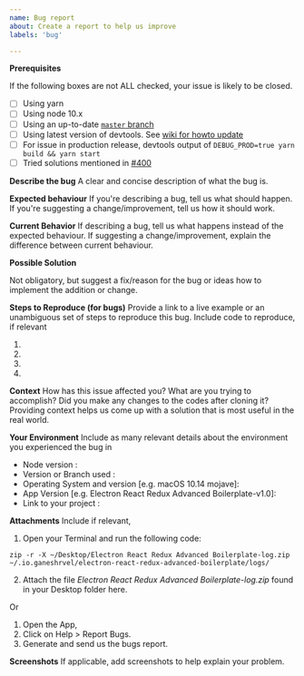 ```yaml
---
name: Bug report
about: Create a report to help us improve
labels: 'bug'

---
```


**Prerequisites**

If the following boxes are not ALL checked, your issue is likely to be closed.

- [ ] Using yarn
- [ ] Using node 10.x
- [ ] Using an up-to-date [`master` branch](https://github.com/ganeshrvel/electron-react-redux-advanced-boilerplate/tree/master)
- [ ] Using latest version of devtools. See [wiki for howto update](https://github.com/electron-react-boilerplate/electron-react-boilerplate/wiki/DevTools)
- [ ] For issue in production release, devtools output of `DEBUG_PROD=true yarn build && yarn start`
- [ ] Tried solutions mentioned in [#400](https://github.com/electron-react-boilerplate/electron-react-boilerplate/issues/400)

**Describe the bug**
A clear and concise description of what the bug is.

**Expected behaviour**
If you're describing a bug, tell us what should happen.
If you're suggesting a change/improvement, tell us how it should work.

**Current Behavior**
 If describing a bug, tell us what happens instead of the expected behaviour.
 If suggesting a change/improvement, explain the difference between current behaviour.

 **Possible Solution**

 Not obligatory, but suggest a fix/reason for the bug or ideas how to implement the addition or change.

**Steps to Reproduce (for bugs)**
Provide a link to a live example or an unambiguous set of steps to reproduce this bug. Include code to reproduce, if relevant

1.

2.

3.

4.

**Context**
How has this issue affected you? What are you trying to accomplish?
Did you make any changes to the codes after cloning it?
Providing context helps us come up with a solution that is most useful in the real world.

**Your Environment**
Include as many relevant details about the environment you experienced the bug in

- Node version :
- Version or Branch used :
- Operating System and version [e.g. macOS 10.14 mojave]:
- App Version [e.g. Electron React Redux Advanced Boilerplate-v1.0]:
- Link to your project :

**Attachments**
Include if relevant,
1. Open your Terminal and run the following code:
```shell
zip -r -X ~/Desktop/Electron React Redux Advanced Boilerplate-log.zip ~/.io.ganeshrvel/electron-react-redux-advanced-boilerplate/logs/
```
2. Attach the file *Electron React Redux Advanced Boilerplate-log.zip* found in your Desktop folder here.

Or

1. Open the App,
2. Click on Help > Report Bugs.
3. Generate and send us the bugs report.

**Screenshots**
If applicable, add screenshots to help explain your problem.
